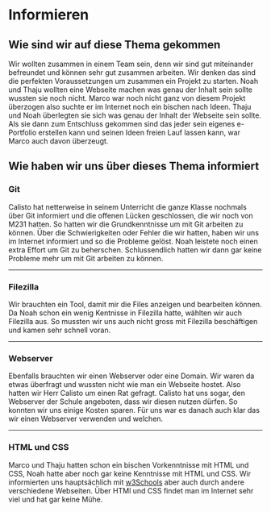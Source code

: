 # Informieren

## Wie sind wir auf diese Thema gekommen
Wir wollten zusammen in einem Team sein, denn wir sind gut miteinander befreundet und können sehr gut zusammen arbeiten. Wir denken das sind die perfekten Voraussetzungen um zusammen ein Projekt zu starten. Noah und Thaju wollten eine Webseite machen was genau der Inhalt sein sollte wussten sie noch nicht. Marco war noch nicht ganz von diesem Projekt überzogen also suchte er im Internet noch ein bischen nach Ideen. Thaju und Noah überlegten sie sich was genau der Inhalt der Webseite sein sollte. Als sie dann zum Entschluss gekommen sind das jeder sein eigenes e-Portfolio erstellen kann und seinen Ideen freien Lauf lassen kann, war Marco auch davon überzeugt.

## Wie haben wir uns über dieses Thema informiert 
### Git
Calisto hat netterweise in seinem Unterricht die ganze Klasse nochmals über Git informiert und die offenen Lücken geschlossen, die wir noch von M231 hatten. So hatten wir die Grundkenntnisse um mit Git arbeiten zu können. Über die Schwierigkeiten oder Fehler die wir hatten, haben wir uns im Internet informiert und so die Probleme gelöst. Noah leistete noch einen extra Effort um Git zu beherschen. Schlussendlich hatten wir dann gar keine Probleme mehr um mit Git arbeiten zu können.

---

### Filezilla
Wir brauchten ein Tool, damit mir die Files anzeigen und bearbeiten können. Da Noah schon ein wenig Kentnisse in Filezilla hatte, wählten wir auch Filezilla aus. So mussten wir uns auch nicht gross mit Filezilla beschäftigen und kamen sehr schnell voran. 

---

### Webserver
Ebenfalls brauchten wir einen Webserver oder eine Domain. Wir waren da etwas überfragt und wussten nicht wie man ein Webseite hostet. Also hatten wir Herr Calisto um einen Rat gefragt. Calisto hat uns sogar, den Webserver der Schule angeboten, dass wir diesen nutzen dürfen. So konnten wir uns einige Kosten sparen. Für uns war es danach auch klar das wir einen Webserver verwenden und welchen.

---

### HTML und CSS
Marco und Thaju hatten schon ein bischen Vorkenntnisse mit HTML und CSS, Noah hatte aber noch gar keine Kenntnisse mit HTML und CSS. Wir informierten uns hauptsächlich mit [w3Schools](https://www.w3schools.com/) aber auch durch andere verschiedene Webseiten. Über HTMl und CSS findet man im Internet sehr viel und hat gar keine Mühe.                                                                                                                                                                                                                                                                      
